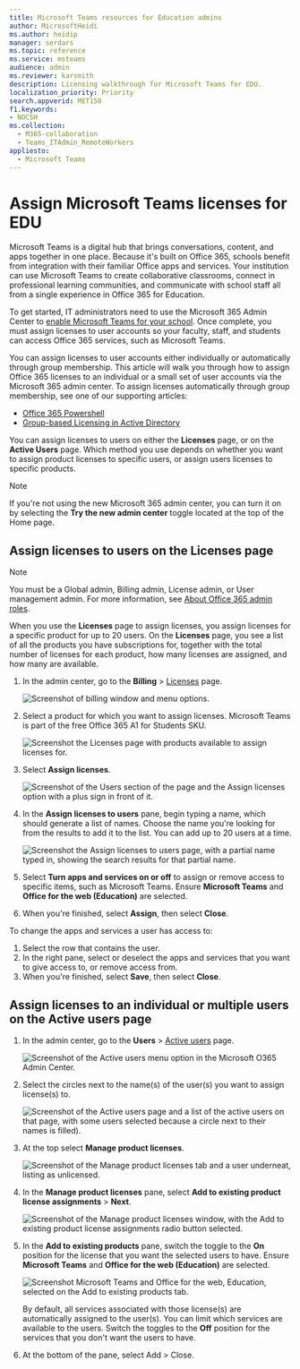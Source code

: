 ```yaml
---
title: Microsoft Teams resources for Education admins
author: MicrosoftHeidi
ms.author: heidip
manager: serdars
ms.topic: reference
ms.service: msteams
audience: admin
ms.reviewer: karsmith
description: Licensing walkthrough for Microsoft Teams for EDU.
localization_priority: Priority
search.appverid: MET150
f1.keywords:
- NOCSH
ms.collection: 
  - M365-collaboration
  - Teams_ITAdmin_RemoteWorkers
appliesto: 
  - Microsoft Teams
---
```


# Assign Microsoft Teams licenses for EDU

Microsoft Teams is a digital hub that brings conversations, content, and apps together in one place. Because it's built on Office 365, schools benefit from integration with their familiar Office apps and services. Your institution can use Microsoft Teams to create collaborative classrooms, connect in professional learning communities, and communicate with school staff all from a single experience in Office 365 for Education.

To get started, IT administrators need to use the Microsoft 365 Admin Center to [enable Microsoft Teams for your school](/microsoft-365/education/intune-edu-trial/enable-microsoft-teams).
Once complete, you must assign licenses to user accounts so your faculty, staff, and students can access Office 365 services, such as Microsoft Teams.

You can assign licenses to user accounts either individually or automatically through group membership. This article will walk you through how to assign Office 365 licenses to an individual or a small set of user accounts via the Microsoft 365 admin center. To assign licenses automatically through group membership, see one of our supporting articles:

- [Office 365 Powershell](/office365/enterprise/powershell/assign-licenses-to-user-accounts-with-office-365-powershell)
- [Group-based Licensing in Active Directory](/azure/active-directory/users-groups-roles/licensing-groups-assign)

You can assign licenses to users on either the **Licenses** page, or on the **Active Users** page. Which method you use depends on whether you want to assign product licenses to specific users, or assign users licenses to specific products.

> [!NOTE]
> If you're not using the new Microsoft 365 admin center, you can turn it on by selecting the **Try the new admin center** toggle located at the top of the Home page.

## Assign licenses to users on the Licenses page

> [!NOTE]
> You must be a Global admin, Billing admin, License admin, or User management admin. For more information, see [About Office 365 admin roles](/microsoft-365/admin/add-users/about-admin-roles).

When you use the **Licenses** page to assign licenses, you assign licenses for a specific product for up to 20 users. On the **Licenses** page, you see a list of all the products you have subscriptions for, together with the total number of licenses for each product, how many licenses are assigned, and how many are available.

1. In the admin center, go to the **Billing** > [Licenses](https://go.microsoft.com/fwlink/p/?linkid=842264) page.

   ![Screenshot of billing window and menu options.](media/EDU-Lic-Billing-License.png)
2. Select a product for which you want to assign licenses. Microsoft Teams is part of the free Office 365 A1 for Students SKU.

   ![Screenshot the Licenses page with products available to assign licenses for.](media/EDU-Lic-Licenses-Products.png)
3. Select **Assign licenses**.

   ![Screenshot of the Users section of the page and the Assign licenses option with a plus sign in front of it.](media/EDU-Lic-Assign-Licenses.png)
4. In the **Assign licenses to users** pane, begin typing a name, which should generate a list of names. Choose the name you're looking for from the results to add it to the list. You can add up to 20 users at a time.

   ![Screenshot the Assign licenses to users page, with a partial name typed in, showing the search results for that partial name.](media/EDU-Lic-Assign-Licenses-Users.png)
5. Select **Turn apps and services on or off** to assign or remove access to specific items, such as Microsoft Teams. Ensure **Microsoft Teams** and **Office for the web (Education)** are selected.
6. When you're finished, select **Assign**, then select **Close**.

To change the apps and services a user has access to:

1. Select the row that contains the user.
1. In the right pane, select or deselect the apps and services that you want to give access to, or remove access from.
1. When you're finished, select **Save**, then select **Close**.

## Assign licenses to an individual or multiple users on the Active users page

1. In the admin center, go to the **Users** > [Active users](https://go.microsoft.com/fwlink/p/?linkid=834822) page.

   ![Screenshot of the Active users menu option in the Microsoft O365 Admin Center.](media/EDU-Lic-Active-Users.png)
2. Select the circles next to the name(s) of the user(s) you want to assign license(s) to.

   ![Screenshot of the Active users page and a list of the active users on that page, with some users selected because a circle next to their names is filled).](media/EDU-Lic-Active-Users-List.png)
3. At the top select **Manage product licenses**.

   ![Screenshot of the Manage product licenses tab and a user underneat, listing as unlicensed.](media/EDU-Lic-Manage-Product-Licenses.png)
4. In the **Manage product licenses** pane, select **Add to existing product license assignments** > **Next**.

   ![Screenshot of the Manage product licenses window, with the Add to existing product license assignments radio button selected.](media/EDU-Lic-Add-Existing-Product.png)
5. In the **Add to existing products** pane, switch the toggle to the **On** position for the license that you want the selected users to have. Ensure **Microsoft Teams** and **Office for the web (Education)** are selected.

   ![Screenshot Microsoft Teams and Office for the web, Education, selected on the Add to existing products tab.](media/EDU-Lic-Add-Existing-Products.png)

   By default, all services associated with those license(s) are automatically assigned to the user(s). You can limit which services are available to the users. Switch the toggles to the **Off** position for the services that you don't want the users to have.
6. At the bottom of the pane, select Add > Close.